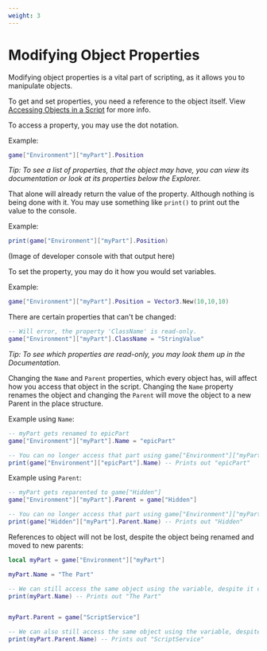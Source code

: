 ```yaml
---
weight: 3
---
```


# Modifying Object Properties

Modifying object properties is a vital part of scripting, as it allows you to manipulate objects.

To get and set properties, you need a reference to the object itself. View [Accessing Objects in a Script](/tutorials/getting-started/accessing-objects/) for more info.

To access a property, you may use the dot notation.

Example:

```lua
game["Environment"]["myPart"].Position
```

<i>Tip: To see a list of properties, that the object may have, you can view its documentation or look at its properties below the Explorer.</i>

That alone will already return the value of the property. Although nothing is being done with it.
You may use something like `print()` to print out the value to the console.

Example:

```lua
print(game["Environment"]["myPart"].Position)
```

(Image of developer console with that output here)

To set the property, you may do it how you would set variables.

Example:

```lua
game["Environment"]["myPart"].Position = Vector3.New(10,10,10)
```

There are certain properties that can't be changed:

```lua
-- Will error, the property 'ClassName' is read-only.
game["Environment"]["myPart"].ClassName = "StringValue"
```

<i>Tip: To see which properties are read-only, you may look them up in the Documentation.</i>

Changing the `Name` and `Parent` properties, which every object has, will affect how you access that object in the script. Changing the `Name` property renames the object and changing the `Parent` will move the object to a new Parent in the place structure.

Example using `Name`:

```lua
-- myPart gets renamed to epicPart
game["Environment"]["myPart"].Name = "epicPart"

-- You can no longer access that part using game["Environment"]["myPart"], as its name changed.
print(game["Environment"]["epicPart"].Name) -- Prints out "epicPart"
```

Example using `Parent`:

```lua
-- myPart gets reparented to game["Hidden"]
game["Environment"]["myPart"].Parent = game["Hidden"]

-- You can no longer access that part using game["Environment"]["myPart"], as its parent, and thus its location in the place structure, changed.
print(game["Hidden"]["myPart"].Parent.Name) -- Prints out "Hidden"
```

References to object will not be lost, despite the object being renamed and moved to new parents:

```lua
local myPart = game["Environment"]["myPart"]

myPart.Name = "The Part"

-- We can still access the same object using the variable, despite it changing names.
print(myPart.Name) -- Prints out "The Part"


myPart.Parent = game["ScriptService"]

-- We can also still access the same object using the variable, despite it being reparented.
print(myPart.Parent.Name) -- Prints out "ScriptService"
```
